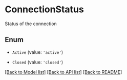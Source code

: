 # ConnectionStatus

Status of the connection

## Enum

* `Active` (value: `'active'`)

* `Closed` (value: `'closed'`)

[[Back to Model list]](../README.md#documentation-for-models) [[Back to API list]](../README.md#documentation-for-api-endpoints) [[Back to README]](../README.md)
